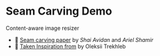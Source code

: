# Seam Carving Demo

Content-aware image resizer

- 📄 [Seam carving paper](https://perso.crans.org/frenoy/matlab2012/seamcarving.pdf) by *Shai Avidan* and *Ariel Shamir*
- 📄 [Taken Inspiration from](https://javascript.plainenglish.io/content-aware-image-resizing-in-javascript-89144c1b5a5c) by Oleksii Trekhleb
